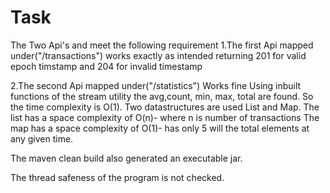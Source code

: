 # Task
The Two Api's and meet the following requirement
1.The first Api mapped under("/transactions") works exactly as intended
returning 201 for valid epoch timstamp and 204 for invalid timestamp

2.The second Api mapped under("/statistics") Works fine
Using inbuilt functions of the stream utility the 
avg,count, min, max, total are found. So the time complexity is O(1).
 Two datastructures are used List and Map.
The list has a space complexity of O(n)- where n is number of transactions
The map has a space complexity of O(1)- has only 5 will the total elements at any given time.

The maven clean build also generated an executable jar.

The thread safeness of the program is not checked.
